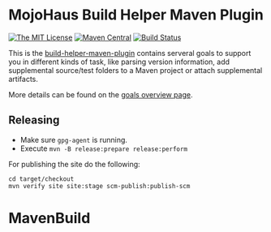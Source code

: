 # MojoHaus Build Helper Maven Plugin
 
[![The MIT License](https://img.shields.io/github/license/mojohaus/build-helper-maven-plugin.svg?label=License)](https://opensource.org/licenses/MIT)
[![Maven Central](https://img.shields.io/maven-central/v/org.codehaus.mojo/build-helper-maven-plugin.svg?label=Maven%20Central)](http://search.maven.org/#search%7Cga%7C1%7Cbuild-helper-maven-plugin)
[![Build Status](https://travis-ci.org/mojohaus/build-helper-maven-plugin.svg?branch=master)](https://travis-ci.org/mojohaus/build-helper-maven-plugin)

This is the [build-helper-maven-plugin](http://www.mojohaus.org/build-helper-maven-plugin/) contains
serveral goals to support you in different kinds of task, like parsing version information,
add supplemental source/test folders to a Maven project or attach supplemental artifacts.

More details can be found on the [goals overview page](http://www.mojohaus.org/build-helper-maven-plugin/).

## Releasing

* Make sure `gpg-agent` is running.
* Execute `mvn -B release:prepare release:perform`

For publishing the site do the following:

```
cd target/checkout
mvn verify site site:stage scm-publish:publish-scm
```
# MavenBuild
